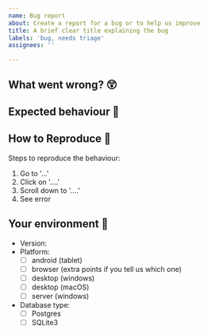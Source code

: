 ```yaml
---
name: Bug report
about: Create a report for a bug or to help us improve
title: A brief clear title explaining the bug
labels: 'bug, needs triage'
assignees: ''

---
```


## What went wrong? 😲
<!-- Provide a clear and concise description of what the bug is. Screenshots are helpful! --> 

## Expected behaviour 🤔

## How to Reproduce 🔨

Steps to reproduce the behaviour:

1. Go to '...'
2. Click on '....'
3. Scroll down to '....'
4. See error

## Your environment 🌱
<!-- e.g. 1.2.3 -->
- Version: 
- Platform:
  - [ ] android (tablet)
  - [ ] browser (extra points if you tell us which one)
  - [ ] desktop (windows)
  - [ ] desktop (macOS)
  - [ ] server (windows)
- Database type: <!-- if on PC -->
  - [ ] Postgres
  - [ ] SQLite3
